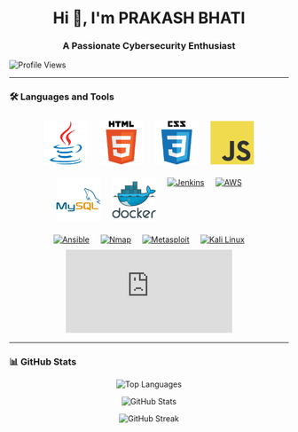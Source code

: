 <h1 align="center">Hi 👋, I'm PRAKASH BHATI</h1>
<h3 align="center">A Passionate Cybersecurity Enthusiast</h3>

<p align="left">
  <img src="https://komarev.com/ghpvc/?username=prakashbhati086&label=Profile%20views&color=0e75b6&style=flat" alt="Profile Views" />
</p>

---

### 🛠️ **Languages and Tools**

<div align="center">
  <div style="display: flex; flex-wrap: wrap; justify-content: center; gap: 20px; padding: 10px;">
    <a href="https://www.java.com" target="_blank" rel="noreferrer">
      <img src="https://raw.githubusercontent.com/devicons/devicon/master/icons/java/java-original.svg" alt="Java" width="80" height="80"/>
    </a>
    <a href="https://www.w3.org/html/" target="_blank" rel="noreferrer">
      <img src="https://raw.githubusercontent.com/devicons/devicon/master/icons/html5/html5-original-wordmark.svg" alt="HTML5" width="80" height="80"/>
    </a>
    <a href="https://www.w3schools.com/css/" target="_blank" rel="noreferrer">
      <img src="https://raw.githubusercontent.com/devicons/devicon/master/icons/css3/css3-original-wordmark.svg" alt="CSS3" width="80" height="80"/>
    </a>
    <a href="https://developer.mozilla.org/en-US/docs/Web/JavaScript" target="_blank" rel="noreferrer">
      <img src="https://raw.githubusercontent.com/devicons/devicon/master/icons/javascript/javascript-original.svg" alt="JavaScript" width="80" height="80"/>
    </a>
  </div>
  <div style="display: flex; flex-wrap: wrap; justify-content: center; gap: 20px; padding: 10px;">
    <a href="https://www.mysql.com/" target="_blank" rel="noreferrer">
      <img src="https://raw.githubusercontent.com/devicons/devicon/master/icons/mysql/mysql-original-wordmark.svg" alt="MySQL" width="80" height="80"/>
    </a>
    <a href="https://www.docker.com/" target="_blank" rel="noreferrer">
      <img src="https://raw.githubusercontent.com/devicons/devicon/master/icons/docker/docker-original-wordmark.svg" alt="Docker" width="80" height="80"/>
    </a>
    <a href="https://www.jenkins.io/" target="_blank" rel="noreferrer">
      <img src="https://www.vectorlogo.zone/logos/jenkins/jenkins-icon.svg" alt="Jenkins" width="80" height="80"/>
    </a>
    <a href="https://aws.amazon.com/" target="_blank" rel="noreferrer">
      <img src="https://www.vectorlogo.zone/logos/amazon_aws/amazon_aws-icon.svg" alt="AWS" width="80" height="80"/>
    </a>
  </div>
  <div style="display: flex; flex-wrap: wrap; justify-content: center; gap: 20px; padding: 10px;">
    <a href="https://www.ansible.com/" target="_blank" rel="noreferrer">
      <img src="https://www.vectorlogo.zone/logos/ansible/ansible-icon.svg" alt="Ansible" width="80" height="80"/>
    </a>
    <a href="https://nmap.org/" target="_blank" rel="noreferrer">
      <img src="https://www.kali.org/tools/nmap/images/nmap-logo.svg" alt="Nmap" width="80" height="80"/>
    </a>
    <a href="https://www.metasploit.com/" target="_blank" rel="noreferrer">
      <img src="https://img.icons8.com/?size=100&id=PW0ChfedZvTh&format=png&color=000000" alt="Metasploit" width="80" height="80"/>
    </a>
    <a href="https://www.kali.org/" target="_blank" rel="noreferrer">
      <img src="https://cdn.worldvectorlogo.com/logos/kali-1.svg" alt="Kali Linux" width="80" height="80"/>
    </a>
  </div>
<iframe src="https://tryhackme.com/api/v2/badges/public-profile?userPublicId=2331437" style='border:none;'></iframe>
</div>

---

### 📊 **GitHub Stats**

<p align="center">
  <img src="https://github-readme-stats.vercel.app/api/top-langs?username=prakashbhati086&show_icons=true&locale=en&layout=compact" alt="Top Languages" />
</p>

<p align="center">
  <img src="https://github-readme-stats.vercel.app/api?username=prakashbhati086&show_icons=true&locale=en" alt="GitHub Stats" />
</p>

<p align="center">
  <img src="https://github-readme-streak-stats.herokuapp.com/?user=prakashbhati086&" alt="GitHub Streak" />
</p>
